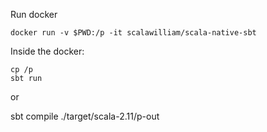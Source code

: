Run docker

    docker run -v $PWD:/p -it scalawilliam/scala-native-sbt

Inside the docker:    

    cp /p
    sbt run

or

  sbt compile
  ./target/scala-2.11/p-out
